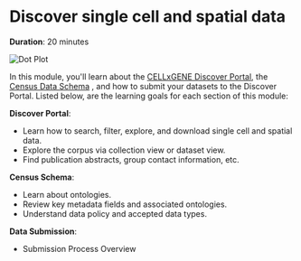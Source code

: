 Discover single cell and spatial data
=======================
**Duration**: 20 minutes

![Dot Plot](images/collections/halfscreen.png)

In this module, you'll learn about the [CELLxGENE Discover Portal](https://cellxgene.cziscience.com/collections), the [Census Data Schema](https://github.com/chanzuckerberg/single-cell-curation/blob/main/schema/3.0.0/schema.md) , and how to submit your datasets to the Discover Portal. Listed below, are the learning goals for each section of this module:

<div class="row">
  <div class="col-12">
    <div class="card">
      <div class="card-body">
        <!-- Content for the first card -->
        <strong>Discover Portal</strong>: 
        <ul>
            <li>Learn how to search, filter, explore, and download single cell and spatial data.</li>
            <li>Explore the corpus via collection view or dataset view.</li>
            <li>Find publication abstracts, group contact information, etc.</li>
        </ul>
      </div>
    </div>
  </div>
  <div class="col-12">
    <div class="card">
      <div class="card-body">
        <!-- Content for the first card -->
        <strong>Census Schema</strong>: 
        <ul>
            <li>Learn about ontologies.</li>
            <li>Review key metadata fields and associated ontologies.</li>
            <li>Understand data policy and accepted data types.</li>
        </ul>
      </div>
    </div>
  </div>
  <div class="col-12">
    <div class="card">
      <div class="card-body">
        <!-- Content for the first card -->
        <strong>Data Submission</strong>: 
        <ul>
            <li>Submission Process Overview</li>
        </ul>
      </div>
    </div>
  </div>
</div>



